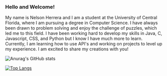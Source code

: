 
### Hello and Welcome! 
 My name is Nelson Herrera and I am a student at the University of Central Florida, where I am pursuing a degree in Computer Science. I have always been drawn to problem solving and enjoy the challenge of puzzles, which led me to this field. I have been working hard to develop my skills in Java, C, Javascript, CSS, and Python but I know I have much more to learn. Currently, I am learning how to use API's and working on projects to level up my experience. I am excited to share my creations with you!


![Anurag's GitHub stats](https://github-readme-stats.vercel.app/api?username=NlsnBoa&show_icons=true&theme=transparent&hide=contribs,issues)

[![Top Langs](https://github-readme-stats.vercel.app/api/top-langs/?username=NlsnBoa&langs_count=4&theme=transparent&hide=html&exclude_repo=ChatGPTClone,qr-code-component-main,Paralax-Scroll-Website,All-Modern-Cuisine)](https://github.com/anuraghazra/github-readme-stats)
